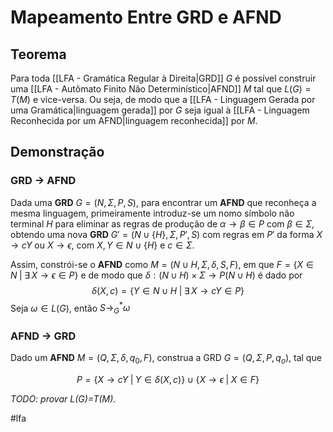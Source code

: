 
# Mapeamento Entre GRD e AFND

## Teorema

Para toda [[LFA - Gramática Regular à Direita|GRD]] $G$ é possível construir uma [[LFA - Autômato Finito Não Determinístico|AFND]] $M$ tal que $L(G)=T(M)$ e vice-versa. Ou seja, de modo que a [[LFA - Linguagem Gerada por uma Gramática|linguagem gerada]] por $G$ seja igual à [[LFA - Linguagem Reconhecida por um AFND|linguagem reconhecida]] por $M$.

## Demonstração

### GRD -> AFND

Dada uma **GRD** $G=(N, \Sigma, P, S)$, para encontrar um **AFND** que reconheça a mesma linguagem, primeiramente introduz-se um nomo símbolo não terminal $H$ para eliminar as regras de produção de $\alpha\to\beta \in P$ com $\beta\in \Sigma$, obtendo uma nova **GRD** $G'=(N\cup\{H\}, \Sigma, P', S)$ com regras em $P'$ da forma $X \to cY$ ou $X \to \epsilon$, com $X,Y\in N\cup\{H\}$ e $c \in \Sigma$.

Assim, constrói-se o **AFND** como $M = ( N \cup H, \Sigma, \delta, S, F)$, em que $F = \{ X \in N \;|\; \exists\, X \to \epsilon \in P \}$ e de modo que $\delta: (N \cup H) \times \Sigma \to P(N \cup H)$ é dado por
$$
\delta(X, c) = \{ Y \in N \cup H \;|\; \exists\,X \to cY \in P \}
$$
Seja $\omega\in L(G)$, então $S \rightarrow_G^* \omega$

### AFND -> GRD

Dado um **AFND** $M = ( Q, \Sigma, \delta, q_0, F)$, construa a GRD $G=(Q, \Sigma, P, q_o)$, tal que 

$$P = \{ X \to cY \;|\; Y \in \delta(X, c)  \} \cup \{X \to \epsilon \;|\; X \in F\}$$

*TODO: provar L(G)=T(M).*



#lfa

